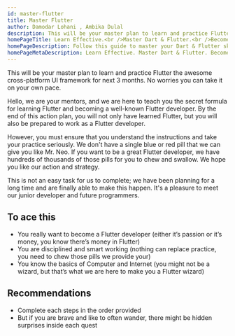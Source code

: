 ```yaml
---
id: master-flutter
title: Master Flutter
author: Damodar Lohani , Ambika Dulal
description: This will be your master plan to learn and practice Flutter the awesome cross-platform UI framework for next 3 months. No worries you can take it on your own pace. You can use this as a reference or a roadmap to learn Flutter and Dart.
homePageTitle: Learn Effective.<br />Master Dart & Flutter.<br />Become Flutter Developer
homePageDescription: Follow this guide to master your Dart & Flutter skill. This  self-paced guide will provide you will all the action and resources to become a skilled Flutter developer. This will be a project based, self-taught learning approach.
homePageMetaDescription: Learn Effective. Master Dart & Flutter. Become Flutter Developer. Follow this guide to master your Dart & Flutter skill. This self-paced guide will provide you will all the action and resources to become a skilled Flutter developer. This will be a project based, self-taught learning approach.
---
```


This will be your master plan to learn and practice Flutter the awesome cross-platform UI framework for next 3 months. No worries you can take it on your own pace.

Hello, we are your mentors, and we are here to teach you the secret formula for learning Flutter and becoming a well-known Flutter developer. By the end of this action plan, you will not only have learned Flutter, but you will also be prepared to work as a Flutter developer.

However, you must ensure that you understand the instructions and take your practice seriously. We don't have a single blue or red pill that we can give you like Mr. Neo. If you want to be a great Flutter developer, we have hundreds of thousands of those pills for you to chew and swallow. We hope you like our action and strategy.

This is not an easy task for us to complete; we have been planning for a long time and are finally able to make this happen. It's a pleasure to meet our junior developer and future programmers.

## To ace this

- You really want to become a Flutter developer (either it’s passion or it’s money, you know there’s
  money in Flutter)
- You are disciplined and smart working (nothing can replace practice, you need to chew those pills
  we provide your)
- You know the basics of Computer and Internet (you might not be a wizard, but that’s what we are
  here to make you a Flutter wizard)

## Recommendations

- Complete each steps in the order provided
- But if you are brave and like to often wander, there might be hidden surprises inside each quest
